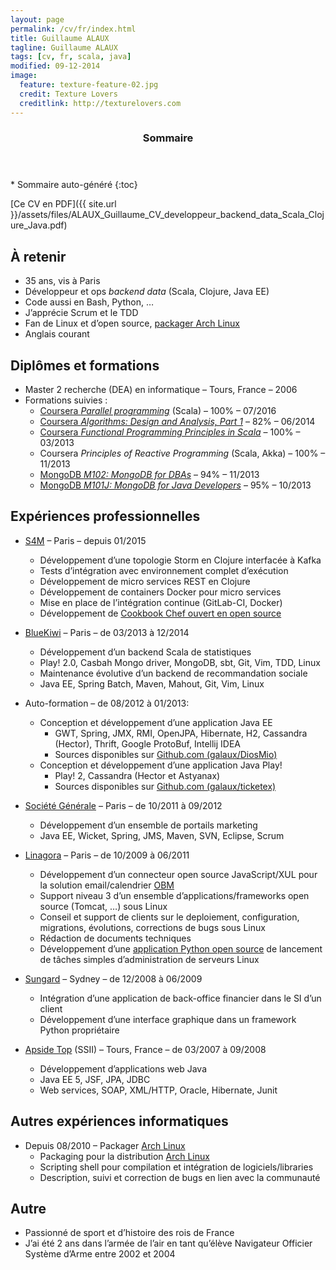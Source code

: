 ```yaml
---
layout: page
permalink: /cv/fr/index.html
title: Guillaume ALAUX
tagline: Guillaume ALAUX
tags: [cv, fr, scala, java]
modified: 09-12-2014
image:
  feature: texture-feature-02.jpg
  credit: Texture Lovers
  creditlink: http://texturelovers.com
---
```


<section id="table-of-contents" class="toc">
  <header>
    <h3 >Sommaire</h3>
  </header>
<div id="drawer" markdown="1">
*  Sommaire auto-généré
{:toc}
</div>
</section><!-- /#table-of-contents -->

[Ce CV en PDF]({{ site.url }}/assets/files/ALAUX_Guillaume_CV_developpeur_backend_data_Scala_Clojure_Java.pdf)

## À retenir

- 35 ans, vis à Paris
- Développeur et ops *backend data* (Scala, Clojure, Java EE)
- Code aussi en Bash, Python, …
- J’apprécie Scrum et le TDD
- Fan de Linux et d’open source, [packager Arch Linux](https://www.archlinux.org/developers/#guillaume)
- Anglais courant

## Diplômes et formations

- Master 2 recherche (DEA) en informatique – Tours, France – 2006
- Formations suivies :
  - [Coursera *Parallel programming*](https://www.coursera.org/learn/parprog1) (Scala) – 100% – 07/2016
  - [Coursera *Algorithms: Design and Analysis, Part 1*](https://www.coursera.org/learn/algorithm-design-analysis) – 82% – 06/2014
  - [Coursera *Functional Programming Principles in Scala*](https://www.coursera.org/learn/progfun1) – 100% – 03/2013
  - Coursera *Principles of Reactive Programming* (Scala, Akka) – 100% – 11/2013
  - [MongoDB *M102: MongoDB for DBAs*](https://university.mongodb.com/courses/M102/about) – 94% – 11/2013
  - [MongoDB *M101J: MongoDB for Java Developers*](https://university.mongodb.com/courses/M101J/about) – 95% – 10/2013

## Expériences professionnelles

- [S4M](http://www.s4m.io/) – Paris – depuis 01/2015
  - Développement d’une topologie Storm en Clojure interfacée à Kafka
  - Tests d’intégration avec environnement complet d’exécution
  - Développement de micro services REST en Clojure
  - Développement de containers Docker pour micro services
  - Mise en place de l’intégration continue (GitLab-CI, Docker)
  - Développement de [Cookbook Chef ouvert en open source](https://gitlab.com/s4m-chef-repositories/storm-platform)

- [BlueKiwi](http://www.bluekiwi-software.com/fr/) – Paris – de 03/2013 à 12/2014
  - Développement d’un backend Scala de statistiques
  - Play! 2.0, Casbah Mongo driver, MongoDB, sbt, Git, Vim, TDD, Linux
  - Maintenance évolutive d’un backend de recommandation sociale
  - Java EE, Spring Batch, Maven, Mahout, Git, Vim, Linux

- Auto-formation – de 08/2012 à 01/2013:
  - Conception et développement d’une application Java EE
    - GWT, Spring, JMX, RMI, OpenJPA, Hibernate, H2, Cassandra (Hector), Thrift, Google ProtoBuf, Intellij IDEA
    - Sources disponibles sur [Github.com (galaux/DiosMio)](https://github.com/galaux/diosmio)
  - Conception et développement d’une application Java Play!
    - Play! 2, Cassandra (Hector et Astyanax)
    - Sources disponibles sur [Github.com (galaux/ticketex)](https://github.com/galaux/ticketex)

- [Société Générale](http://societegenerale.fr/) – Paris – de 10/2011 à 09/2012
  - Développement d’un ensemble de portails marketing
  - Java EE, Wicket, Spring, JMS, Maven, SVN, Eclipse, Scrum

- [Linagora](http://www.linagora.com/) – Paris – de 10/2009 à 06/2011
  - Développement d’un connecteur open source JavaScript/XUL pour la solution email/calendrier [OBM](http://www.obm.org)
  - Support niveau 3 d’un ensemble d’applications/frameworks open source (Tomcat, …) sous Linux
  - Conseil et support de clients sur le deploiement, configuration, migrations, évolutions, corrections de bugs sous Linux
  - Rédaction de documents techniques
  - Développement d’une [application Python open source](https://github.com/bdonnette/PACHA) de lancement de tâches simples d’administration de serveurs Linux

- [Sungard](http://www.sungard.com/) – Sydney – de 12/2008 à 06/2009
  - Intégration d’une application de back-office financier dans le SI d’un client
  - Développement d’une interface graphique dans un framework Python propriétaire

- [Apside Top](http://www.apside.fr) (SSII) – Tours, France – de 03/2007 à 09/2008
  - Développement d’applications web Java
  - Java EE 5, JSF, JPA, JDBC
  - Web services, SOAP, XML/HTTP, Oracle, Hibernate, Junit

## Autres expériences informatiques

- Depuis 08/2010 – Packager [Arch Linux](http://www.archlinux.org/)
  - Packaging pour la distribution [Arch Linux](http://www.archlinux.org/)
  - Scripting shell pour compilation et intégration de logiciels/libraries
  - Description, suivi et correction de bugs en lien avec la communauté

## Autre

- Passionné de sport et d’histoire des rois de France
- J’ai été 2 ans dans l’armée de l’air en tant qu’élève Navigateur Officier Système d’Arme entre 2002 et 2004
